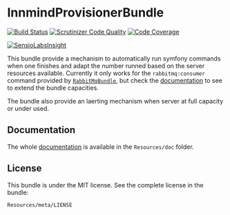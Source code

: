 # InnmindProvisionerBundle

[![Build Status](https://travis-ci.org/Baptouuuu/InnmindProvisionerBundle.svg?branch=master)](https://travis-ci.org/Baptouuuu/InnmindProvisionerBundle)
[![Scrutinizer Code Quality](https://scrutinizer-ci.com/g/Baptouuuu/InnmindProvisionerBundle/badges/quality-score.png?b=master)](https://scrutinizer-ci.com/g/Baptouuuu/InnmindProvisionerBundle/?branch=master)
[![Code Coverage](https://scrutinizer-ci.com/g/Baptouuuu/InnmindProvisionerBundle/badges/coverage.png?b=master)](https://scrutinizer-ci.com/g/Baptouuuu/InnmindProvisionerBundle/?branch=master)

[![SensioLabsInsight](https://insight.sensiolabs.com/projects/d1f6a225-90d5-47fd-a30a-cea46dd18fd4/big.png)](https://insight.sensiolabs.com/projects/d1f6a225-90d5-47fd-a30a-cea46dd18fd4)

This bundle provide a mechanism to automatically run symfony commands when one finishes and adapt the number runned based on the server resources available. Currently it only works for the `rabbitmq:consumer` command provided by [`RabbitMqBundle`](https://github.com/videlalvaro/RabbitMqBundle), but check the [documentation](Resources/doc/) to see to extend the bundle capacities.

The bundle also provide an laerting mechanism when server at full capacity or under used.

## Documentation

The whole [documentation](Resources/doc/README.md) is available in the `Resources/doc` folder.

## License

This bundle is under the MIT license. See the complete license in the bundle:

```
Resources/meta/LIENSE
```
